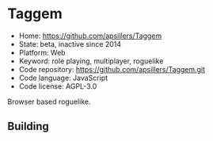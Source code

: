 # Taggem

- Home: https://github.com/apsillers/Taggem
- State: beta, inactive since 2014
- Platform: Web
- Keyword: role playing, multiplayer, roguelike
- Code repository: https://github.com/apsillers/Taggem.git
- Code language: JavaScript
- Code license: AGPL-3.0

Browser based roguelike.

## Building
